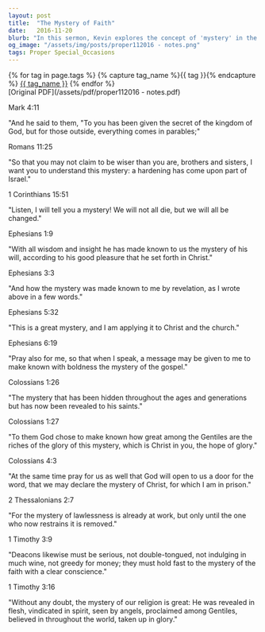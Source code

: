 ```yaml
---
layout: post
title:  "The Mystery of Faith"
date:   2016-11-20
blurb: "In this sermon, Kevin explores the concept of 'mystery' in the context of faith, drawing from various passages in the New Testament. He discusses how these mysteries, such as the mystery of lawlessness and the mystery of the gospel, are revealed to believers. The sermon emphasizes the importance of understanding and holding fast to these mysteries with a clear conscience."
og_image: "/assets/img/posts/proper112016 - notes.png"
tags: Proper Special_Occasions
---    
```

<div class="tag-pills">
  {% for tag in page.tags %}
    {% capture tag_name %}{{ tag }}{% endcapture %}
    <a href="{{ site.baseurl }}/tag/{{ tag_name }}" class="tag-pill">{{ tag_name }}</a>
  {% endfor %}
</div>
[Original PDF](/assets/pdf/proper112016 - notes.pdf)

Mark 4:11

"And he said to them, "To you has been given the secret of the kingdom of God, but for those outside, everything comes in parables;"

Romans 11:25

"So that you may not claim to be wiser than you are, brothers and sisters, I want you to understand this mystery: a hardening has come upon part of Israel."

1 Corinthians 15:51

"Listen, I will tell you a mystery! We will not all die, but we will all be changed."

Ephesians 1:9

"With all wisdom and insight he has made known to us the mystery of his will, according to his good pleasure that he set forth in Christ."

Ephesians 3:3

"And how the mystery was made known to me by revelation, as I wrote above in a few words."

Ephesians 5:32

"This is a great mystery, and I am applying it to Christ and the church."

Ephesians 6:19

"Pray also for me, so that when I speak, a message may be given to me to make known with boldness the mystery of the gospel."

Colossians 1:26

"The mystery that has been hidden throughout the ages and generations but has now been revealed to his saints."

Colossians 1:27

"To them God chose to make known how great among the Gentiles are the riches of the glory of this mystery, which is Christ in you, the hope of glory."

Colossians 4:3

"At the same time pray for us as well that God will open to us a door for the word, that we may declare the mystery of Christ, for which I am in prison."

2 Thessalonians 2:7

"For the mystery of lawlessness is already at work, but only until the one who now restrains it is removed."

1 Timothy 3:9

"Deacons likewise must be serious, not double-tongued, not indulging in much wine, not greedy for money; they must hold fast to the mystery of the faith with a clear conscience."

1 Timothy 3:16

"Without any doubt, the mystery of our religion is great: He was revealed in flesh, vindicated in spirit, seen by angels, proclaimed among Gentiles, believed in throughout the world, taken up in glory."

